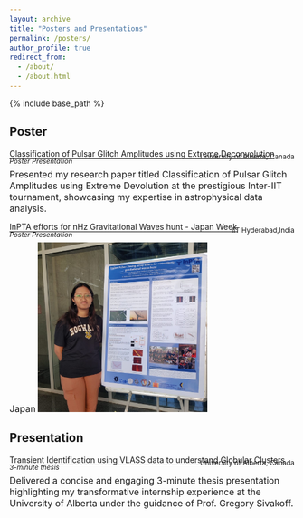 ```yaml
---
layout: archive
title: "Posters and Presentations"
permalink: /posters/
author_profile: true
redirect_from: 
  - /about/
  - /about.html
---
```



{% include base_path %}


## Poster
<span style="border-bottom: 1px solid black; display: inline-block; margin-bottom: 0.4em;">Classification of Pulsar Glitch Amplitudes using Extreme Deconvolution</span> 
<div style="text-align: left;margin-top: -25px;"><span style="font-size: 12px;"><em>Poster Presentation</em></span></div>
<div style="text-align: right;margin-top: -25px;"><span style="font-size: 12px;">University of Alberta, Canada</span></div>
  
<font size="3">Presented my research paper titled Classification of Pulsar Glitch Amplitudes using Extreme Devolution at the prestigious
Inter-IIT tournament, showcasing my expertise in astrophysical data analysis.</font>



<span style="border-bottom: 1px solid black; display: inline-block; margin-bottom: 0.4em;">InPTA efforts for nHz Gravitational Waves hunt - Japan Week</span> 
<div style="text-align: left;margin-top: -25px;"><span style="font-size: 12px;"><em>Poster Presentation</em></span></div>
<div style="text-align: right;margin-top: -25px;"><span style="font-size: 12px;">IIT Hyderabad,India</span></div>
  
<font size="3">Japan</font>
<img src="/files/cropped japan.jpeg" alt="Japan" width="300">

## Presentation  
<span style="border-bottom: 1px solid black; display: inline-block; margin-bottom: 0.4em;">Transient Identification using VLASS data to understand Globular Clusters</span>
<div style="text-align: left;margin-top: -25px;"><span style="font-size: 12px;"><em>3-minute thesis</em></span></div>
<div style="text-align: right;margin-top: -25px;"><span style="font-size: 12px;">University of Alberta, Canada</span></div>
  
<font size="3">Delivered a concise and engaging 3-minute thesis presentation highlighting my transformative internship experience at the
University of Alberta under the guidance of Prof. Gregory Sivakoff.</font>

